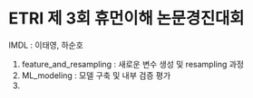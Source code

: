 # ETRI 제 3회 휴먼이해 논문경진대회
IMDL : 이태영, 하순호
1. feature_and_resampling : 새로운 변수 생성 및 resampling 과정
2. ML_modeling : 모델 구축 및 내부 검증 평가
3. 
